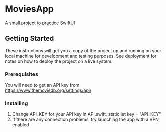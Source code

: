 # MoviesApp
A small project to practice SwiftUI

## Getting Started

These instructions will get you a copy of the project up and running on your local machine for development and testing purposes. See deployment for notes on how to deploy the project on a live system.

### Prerequisites

You will need to get an API key from https://www.themoviedb.org/settings/api/

### Installing

1. Change API_KEY for your API key in API.swift, static let key = "API_KEY"
2. If there are any connection problems, try launching the app with a VPN enabled
